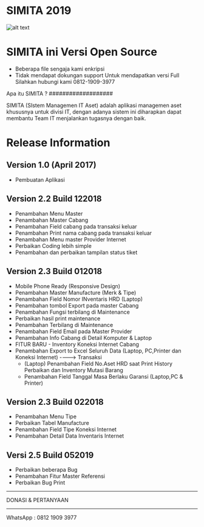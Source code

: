 SIMITA 2019
===========
![alt text](https://raw.githubusercontent.com/asratech/simita2019/master/screenshot_simita2019.png)

SIMITA ini Versi Open Source
============================
- Beberapa file sengaja kami enkripsi
- Tidak mendapat dokungan support
Untuk mendapatkan versi Full Silahkan hubungi kami 0812-1909-3977


Apa itu SIMITA ?
###################

SIMITA (SIstem Managemen IT Aset) adalah aplikasi managemen aset khususnya untuk divisi IT, dengan adanya sistem ini diharapkan dapat membantu Team IT menjalankan tugasnya dengan baik.


Release Information
===================

Version 1.0 (April 2017)
------------------------
- Pembuatan Aplikasi

Version 2.2 Build 122018
------------------------
- Penambahan Menu Master
- Penambahan Master Cabang
- Penambahan Field cabang pada transaksi keluar
- Penambahan Print nama cabang pada transaksi keluar
- Penambahan Menu master Provider Internet
- Perbaikan Coding lebih simple
- Penambahan dan perbaikan tampilan status tiket

Version 2.3 Build 012018
------------------------
- Mobile Phone Ready (Responsive Design)
- Penambahan Master Manufacture (Merk & Tipe)
- Penambahan Field Nomor INventaris HRD (Laptop)
- Penambahan tombol Export pada master Cabang
- Penambahan Fungsi terbilang di Maintenance
- Perbaikan hasil print maintenance
- Penambahan Terbilang di Maintenance
- Penambahan Field Email pada Master Provider
- Penambahan Info Cabang di Detail Komputer & Laptop
- FITUR BARU - Inventory Koneksi Internet Cabang
- Penambahan Export to Excel Seluruh Data (Laptop, PC,Printer dan Koneksi Internet)
----> Transaksi
	- (Laptop) Penambahan Field No.Aset HRD saat Print History Perbaikan
	  	   dan Inventory Mutasi Barang
	- Penambahan Field Tanggal Masa Berlaku Garansi (Laptop,PC & Printer)

Version 2.3 Build 022018
------------------------
- Penambahan Menu Tipe
- Perbaikan Tabel Manufacture
- Penambahan Field Tipe Koneksi Internet
- Penambahan Detail Data Inventaris Internet

Versi 2.5 Build 052019
----------------------
- Perbaikan beberapa Bug
- Penambahan Fitur Master Referensi
- Perbaikan Bug Print

**************************
DONASI & PERTANYAAN
**************************
WhatsApp : 0812 1909 3977
